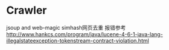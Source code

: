 # Crawler
jsoup and web-magic
simhash网页去重 报错参考
http://www.hankcs.com/program/java/lucene-4-6-1-java-lang-illegalstateexception-tokenstream-contract-violation.html
